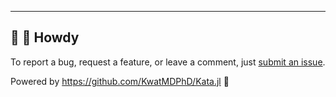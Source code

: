 ---

## 👋 🤠 Howdy

To report a bug, request a feature, or leave a comment, just [submit an issue](https://github.com/KwatMDPhD/Play.pro/issues/new/choose).

Powered by https://github.com/KwatMDPhD/Kata.jl 🌝
